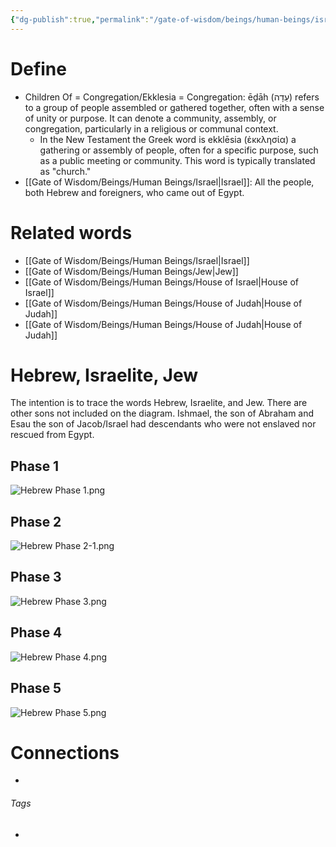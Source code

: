 ```yaml
---
{"dg-publish":true,"permalink":"/gate-of-wisdom/beings/human-beings/israelites/","tags":["#GateWisdom","#HumanBeing","#I"]}
---
```


# Define
- Children Of = Congregation/Ekklesia = Congregation: ēḏāh (עֵדָה) refers to a group of people assembled or gathered together, often with a sense of unity or purpose. It can denote a community, assembly, or congregation, particularly in a religious or communal context.
	- In the New Testament the Greek word is ekklēsia (ἐκκλησία) a gathering or assembly of people, often for a specific purpose, such as a public meeting or community. This word is typically translated as "church."
- [[Gate of Wisdom/Beings/Human Beings/Israel\|Israel]]: All the people, both Hebrew and foreigners, who came out of Egypt.

# Related words
- [[Gate of Wisdom/Beings/Human Beings/Israel\|Israel]]
- [[Gate of Wisdom/Beings/Human Beings/Jew\|Jew]]
- [[Gate of Wisdom/Beings/Human Beings/House of Israel\|House of Israel]]
- [[Gate of Wisdom/Beings/Human Beings/House of Judah\|House of Judah]]
- [[Gate of Wisdom/Beings/Human Beings/House of Judah\|House of Judah]]

# Hebrew, Israelite, Jew

The intention is to trace the words Hebrew, Israelite, and Jew. There are other sons not included on the diagram. Ishmael, the son of Abraham and Esau the son of Jacob/Israel had descendants who were not enslaved nor rescued from Egypt.
## Phase 1

![Hebrew Phase 1.png](/img/user/Assets/attachments/Hebrew%20Phase%201.png)

## Phase 2

![Hebrew Phase 2-1.png](/img/user/Assets/attachments/Hebrew%20Phase%202-1.png)

## Phase 3

![Hebrew Phase 3.png](/img/user/Assets/attachments/Hebrew%20Phase%203.png)

## Phase 4

![Hebrew Phase 4.png](/img/user/Assets/attachments/Hebrew%20Phase%204.png)

## Phase 5

![Hebrew Phase 5.png](/img/user/Assets/attachments/Hebrew%20Phase%205.png)




# Connections


- 

###### Tags
- 
